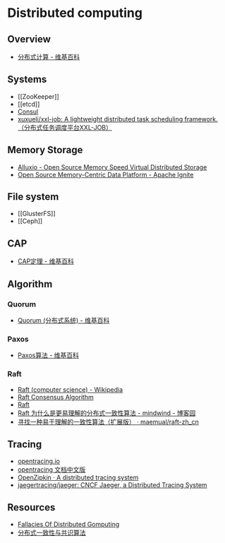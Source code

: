 # Distributed computing

## Overview

- [分布式计算 - 维基百科](https://zh.wikipedia.org/wiki/%E5%88%86%E5%B8%83%E5%BC%8F%E8%AE%A1%E7%AE%97)

## Systems

- [[ZooKeeper]]
- [[etcd]]
- [Consul](https://github.com/hashicorp/consul)
- [xuxueli/xxl-job: A lightweight distributed task scheduling framework.（分布式任务调度平台XXL-JOB）](https://github.com/xuxueli/xxl-job)

## Memory Storage

- [Alluxio - Open Source Memory Speed Virtual Distributed Storage](http://www.alluxio.org/)
- [Open Source Memory-Centric Data Platform - Apache Ignite](https://ignite.apache.org/index.html)

## File system

- [[GlusterFS]]
- [[Ceph]]

## CAP

- [CAP定理 - 维基百科](https://zh.wikipedia.org/wiki/CAP%E5%AE%9A%E7%90%86)

## Algorithm

### Quorum

- [Quorum (分布式系统) - 维基百科](https://zh.wikipedia.org/wiki/Quorum_(%E5%88%86%E5%B8%83%E5%BC%8F%E7%B3%BB%E7%BB%9F))

### Paxos

- [Paxos算法 - 维基百科](https://zh.wikipedia.org/wiki/Paxos%E7%AE%97%E6%B3%95)

### Raft

- [Raft (computer science) - Wikipedia](https://en.wikipedia.org/wiki/Raft_(computer_science))
- [Raft Consensus Algorithm](https://raft.github.io/)
- [Raft](http://thesecretlivesofdata.com/raft/)
- [Raft 为什么是更易理解的分布式一致性算法 - mindwind - 博客园](http://www.cnblogs.com/mindwind/p/5231986.html)
- [寻找一种易于理解的一致性算法（扩展版） · maemual/raft-zh_cn](https://github.com/maemual/raft-zh_cn/blob/master/raft-zh_cn.md)

## Tracing

- [opentracing.io ](http://opentracing.io/)
- [opentracing 文档中文版](https://wu-sheng.gitbooks.io/opentracing-io/)
- [OpenZipkin · A distributed tracing system](http://zipkin.io/)
- [jaegertracing/jaeger: CNCF Jaeger, a Distributed Tracing System](https://github.com/jaegertracing/jaeger)

## Resources

- [Fallacies Of Distributed Gomputing](http://go-talks.appspot.com/github.com/mhausenblas/fallacies-of-distributed-gomputing/main.slide)
- [分布式一致性与共识算法](https://draveness.me/consensus)
